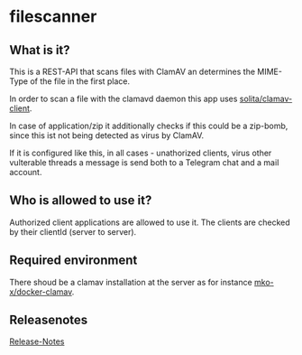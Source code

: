 # filescanner

## What is it?

This is a REST-API that scans files with ClamAV an determines the MIME-Type of the file in the first place.

In order to scan a file with the clamavd daemon this app uses [solita/clamav-client](https://github.com/solita/clamav-java).

In case of application/zip it additionally checks if this could be a zip-bomb, since this ist not being detected as virus by ClamAV.

If it is configured like this, in all cases - unathorized clients, virus other vulterable threads a message is send both to a Telegram chat and a mail account.

## Who is allowed to use it?

Authorized client applications are allowed to use it. The clients are checked by their clientId (server to server).

## Required environment

There shoud be a clamav installation at the server as for instance [mko-x/docker-clamav](https://github.com/mko-x/docker-clamav).

## Releasenotes

[Release-Notes](RELEASE-NOTES.md)